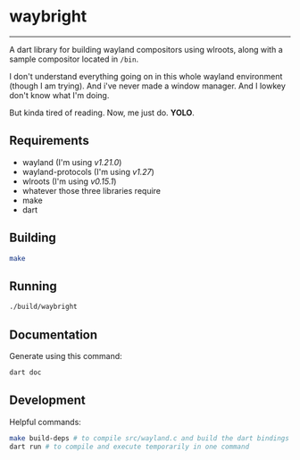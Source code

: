 # waybright
---

A dart library for building wayland compositors using wlroots, along with a
sample compositor located in `/bin`.

I don't understand everything going on in this whole wayland environment (though I am trying).
And i've never made a window manager. And I lowkey don't know what I'm doing.

But kinda tired of reading. Now, me just do. **YOLO**.

<!--
A sample command-line application with an entrypoint in `bin/`, library code
in `lib/`, and example unit test in `test/`.
-->

## Requirements
- wayland (I'm using *v1.21.0*)
- wayland-protocols (I'm using *v1.27*)
- wlroots (I'm using *v0.15.1*)
- whatever those three libraries require
- make
- dart

## Building
```sh
make
```

## Running
```sh
./build/waybright
```

## Documentation
Generate using this command:
```sh
dart doc
```

## Development
Helpful commands:
```sh
make build-deps # to compile src/wayland.c and build the dart bindings
dart run # to compile and execute temporarily in one command
```
